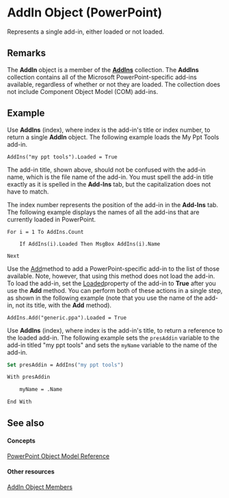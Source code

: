 
# AddIn Object (PowerPoint)

Represents a single add-in, either loaded or not loaded. 


## Remarks

The  **AddIn** object is a member of the **[AddIns](8308fd95-a220-469e-c33b-cc46ad1b27b8.md)** collection. The **AddIns** collection contains all of the Microsoft PowerPoint-specific add-ins available, regardless of whether or not they are loaded. The collection does not include Component Object Model (COM) add-ins.


## Example

Use  **AddIns** (index), where index is the add-in's title or index number, to return a single **AddIn** object. The following example loads the My Ppt Tools add-in.


```
AddIns("my ppt tools").Loaded = True
```

The add-in title, shown above, should not be confused with the add-in name, which is the file name of the add-in. You must spell the add-in title exactly as it is spelled in the  **Add-Ins** tab, but the capitalization does not have to match.

The index number represents the position of the add-in in the  **Add-Ins** tab. The following example displays the names of all the add-ins that are currently loaded in PowerPoint.




```
For i = 1 To AddIns.Count

    If AddIns(i).Loaded Then MsgBox AddIns(i).Name

Next
```

Use the [Add](e476e0dc-e82b-c460-822b-def325330514.md)method to add a PowerPoint-specific add-in to the list of those available. Note, however, that using this method does not load the add-in. To load the add-in, set the [Loaded](8becb17d-dbe4-b151-e66b-3463f3a862f5.md)property of the add-in to  **True** after you use the **Add** method. You can perform both of these actions in a single step, as shown in the following example (note that you use the name of the add-in, not its title, with the **Add** method).




```
AddIns.Add("generic.ppa").Loaded = True
```

Use  **AddIns** (index), where index is the add-in's title, to return a reference to the loaded add-in. The following example sets the `presAddin` variable to the add-in titled "my ppt tools" and sets the `myName` variable to the name of the add-in.




```vb
Set presAddin = AddIns("my ppt tools")

With presAddin

    myName = .Name

End With
```


## See also


#### Concepts


[PowerPoint Object Model Reference](00acd64a-5896-0459-39af-98df2849849e.md)
#### Other resources


[AddIn Object Members](7bc32318-9bd6-8167-4d61-d6bfeae55028.md)
